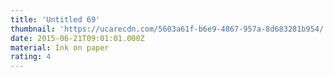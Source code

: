 ```yaml
---
title: 'Untitled 69'
thumbnail: 'https://ucarecdn.com/5603a61f-b6e9-4867-957a-8d683281b954/'
date: 2015-06-21T09:01:01.000Z
material: Ink on paper
rating: 4
---
```

